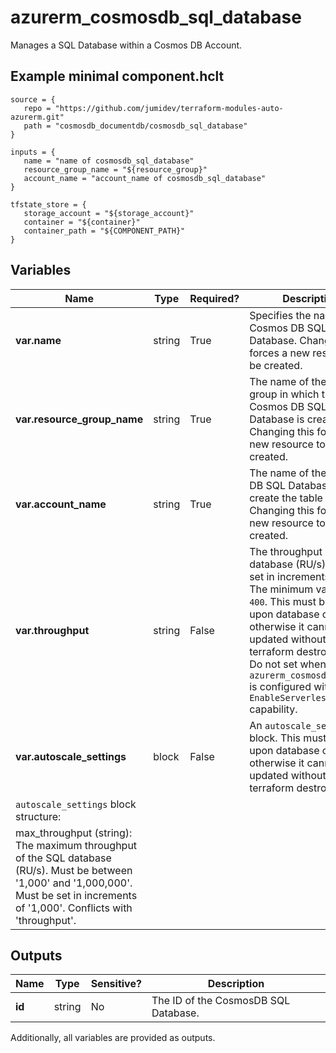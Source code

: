 # azurerm_cosmosdb_sql_database

Manages a SQL Database within a Cosmos DB Account.

## Example minimal component.hclt

```hcl
source = {
   repo = "https://github.com/jumidev/terraform-modules-auto-azurerm.git" 
   path = "cosmosdb_documentdb/cosmosdb_sql_database" 
}

inputs = {
   name = "name of cosmosdb_sql_database" 
   resource_group_name = "${resource_group}" 
   account_name = "account_name of cosmosdb_sql_database" 
}

tfstate_store = {
   storage_account = "${storage_account}" 
   container = "${container}" 
   container_path = "${COMPONENT_PATH}" 
}

```

## Variables

| Name | Type | Required? |  Description |
| ---- | ---- | --------- |  ----------- |
| **var.name** | string | True | Specifies the name of the Cosmos DB SQL Database. Changing this forces a new resource to be created. | 
| **var.resource_group_name** | string | True | The name of the resource group in which the Cosmos DB SQL Database is created. Changing this forces a new resource to be created. | 
| **var.account_name** | string | True | The name of the Cosmos DB SQL Database to create the table within. Changing this forces a new resource to be created. | 
| **var.throughput** | string | False | The throughput of SQL database (RU/s). Must be set in increments of `100`. The minimum value is `400`. This must be set upon database creation otherwise it cannot be updated without a manual terraform destroy-apply. Do not set when `azurerm_cosmosdb_account` is configured with `EnableServerless` capability. | 
| **var.autoscale_settings** | block | False | An `autoscale_settings` block. This must be set upon database creation otherwise it cannot be updated without a manual terraform destroy-apply. | 
| `autoscale_settings` block structure: || 
|   max_throughput (string): The maximum throughput of the SQL database (RU/s). Must be between '1,000' and '1,000,000'. Must be set in increments of '1,000'. Conflicts with 'throughput'. ||



## Outputs

| Name | Type | Sensitive? | Description |
| ---- | ---- | --------- | --------- |
| **id** | string | No  | The ID of the CosmosDB SQL Database. | 

Additionally, all variables are provided as outputs.
